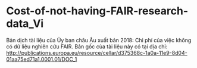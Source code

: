 # Cost-of-not-having-FAIR-research-data_Vi
Bản dịch tài liệu của Ủy ban châu Âu xuất bản 2018: Chi phí của việc không có dữ liệu nghiên cứu FAIR.
Bản gốc của tài liệu này có tại địa chỉ: http://publications.europa.eu/resource/cellar/d375368c-1a0a-11e9-8d04-01aa75ed71a1.0001.01/DOC_1
